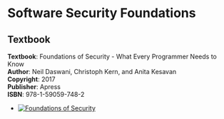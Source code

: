# Software Security Foundations

## Textbook

<strong>Textbook</strong>: Foundations of Security - What Every Programmer Needs to Know<br />
<strong>Author</strong>: Neil Daswani, Christoph Kern, and Anita Kesavan <br />
<strong>Copyright</strong>: 2017 <br />
<strong>Publisher</strong>: Apress <br />
<strong>ISBN</strong>: 978-1-59059-748-2<br />


* [![	Foundations of Security](https://github.com/Apress/foundations-of-security)](https://github.com/Apress/foundations-of-security)